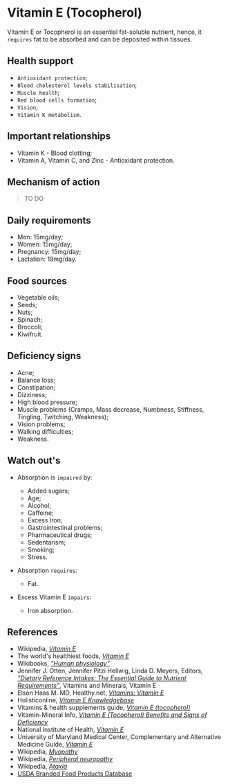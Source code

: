 # Vitamin E (Tocopherol)
Vitamin E or Tocopherol is an essential fat-soluble nutrient, hence, it `requires` fat to be absorbed and can be deposited within tissues.

## Health support
- `Antioxidant protection`;
- `Blood cholesterol levels stabilisation`;
- `Muscle health`;
- `Red blood cells formation`;
- `Vision`;
- `Vitamin K metabolism`.

## Important relationships
- Vitamin K - Blood clotting;
- Vitamin A, Vitamin C, and Zinc - Antioxidant protection.

## Mechanism of action
> TO DO

## Daily requirements
- Men: 15mg/day;
- Women: 15mg/day;
- Pregnancy: 15mg/day;
- Lactation: 19mg/day.

## Food sources
- Vegetable oils;
- Seeds;
- Nuts;
- Spinach;
- Broccoli;
- Kiwifruit.

## Deficiency signs
- Acne;
- Balance loss;
- Constipation;
- Dizziness;
- High blood pressure;
- Muscle problems (Cramps, Mass decrease, Numbness, Stiffness, Tingling, Twitching, Weakness);
- Vision problems;
- Walking difficulties;
- Weakness.

## Watch out's
- Absorption is `impaired` by:
    - Added sugars;
    - Age;
    - Alcohol;
    - Caffeine;
    - Excess Iron;
    - Gastrointestinal problems;
    - Pharmaceutical drugs;
    - Sedentarism;
    - Smoking;
    - Stress.

- Absorption `requires`:
    - Fat.

- Excess Vitamin E `impairs`:
    - Iron absorption.

## References
- Wikipedia, [_Vitamin E_](https://en.wikipedia.org/wiki/Vitamin_E)
- The world's healthiest foods, [_Vitamin E_](http://www.whfoods.com/genpage.php?tname=nutrient&dbid=111)
- Wikibooks, [_"Human physiology"_](https://en.Wikibooks.org/wiki/Human_Physiology/Nutrition#Vitamins)
- Jennifer J. Otten, Jennifer Pitzi Hellwig, Linda D. Meyers, Editors, [_"Dietary Reference Intakes: The Essential Guide to Nutrient Requirements"_](https://www.amazon.com/Dietary-Reference-Intakes-Essential-Requirements/dp/0309157420), Vitamins and Minerals, Vitamin E
- Elson Haas M. MD, Healthy.net, [_Vitamins: Vitamin E_](http://www.healthy.net/Health/Article/Vitamin_E/2136/1)
- Holisticonline, [_Vitamin E Knowledgebase_](http://1stholistic.com/Nutrition/vkb/kb_vit_e.htm)
- Vitamins & health supplements guide, [_Vitamin E (tocopherol)_](http://www.vitamins-supplements.org/vitamin-e.php)
- Vitamin-Mineral Info, [_Vitamin E (Tocopherol) Benefits and Signs of Deficiency_](http://www.vitamin-mineral-info.com/vitamin-e-tocopherol-benefits-signs-of-deficiency.php)
- National Institute of Health, [_Vitamin E_](https://ods.od.nih.gov/factsheets/VitaminE-HealthProfessional/)
- University of Maryland Medical Center, Complementary and Alternative Medicine Guide, [_Vitamin E_](http://umm.edu/health/medical/altmed/supplement/vitamin-e)
- Wikipedia, [_Myopathy_](https://en.wikipedia.org/wiki/Myopathy#Signs_and_symptoms)
- Wikipedia, [_Peripheral neuropathy_](https://en.wikipedia.org/wiki/Peripheral_neuropathy#Signs_and_symptoms)
- Wikipedia, [_Ataxia_](https://en.wikipedia.org/wiki/Ataxia)
- [USDA Branded Food Products Database](https://ndb.nal.usda.gov/ndb/nutrients/report/nutrientsfrm?max=1000&offset=0&totCount=0&nutrient1=323&nutrient2=&nutrient3=&subset=0&sort=c&measureby=g)